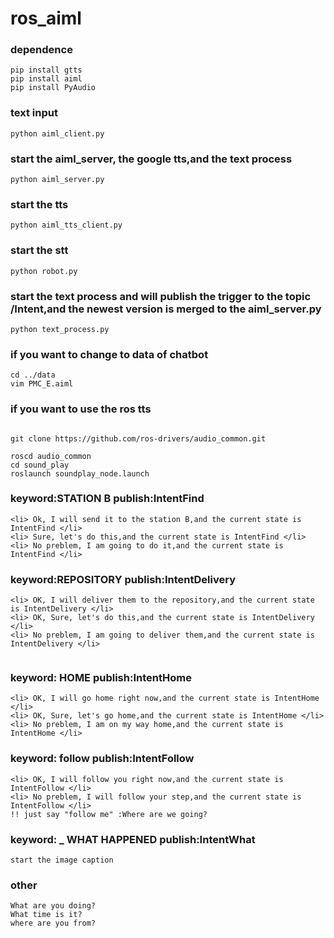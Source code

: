 # ros_aiml

### dependence
```
pip install gtts
pip install aiml
pip install PyAudio
```
### text input
```
python aiml_client.py

```
### start the aiml_server, the google tts,and the text process
```
python aiml_server.py

```
### start the tts
```
python aiml_tts_client.py

```

### start the stt
```
python robot.py
```
### start the text process and will publish the trigger to the topic /Intent,and the newest version is merged to the aiml_server.py

```
python text_process.py

```
### if you want to change to data of chatbot

```
cd ../data
vim PMC_E.aiml

```
### if you want to use the ros tts
```

git clone https://github.com/ros-drivers/audio_common.git

roscd audio_common
cd sound_play
roslaunch soundplay_node.launch

```
### keyword:STATION B publish:IntentFind
```
<li> Ok, I will send it to the station B,and the current state is IntentFind </li>
<li> Sure, let's do this,and the current state is IntentFind </li>
<li> No preblem, I am going to do it,and the current state is IntentFind </li>
```
### keyword:REPOSITORY publish:IntentDelivery
```
<li> OK, I will deliver them to the repository,and the current state is IntentDelivery </li>
<li> OK, Sure, let's do this,and the current state is IntentDelivery </li>
<li> No preblem, I am going to deliver them,and the current state is IntentDelivery </li>


```
### keyword: HOME publish:IntentHome
```
<li> OK, I will go home right now,and the current state is IntentHome </li>
<li> OK, Sure, let's go home,and the current state is IntentHome </li>
<li> No preblem, I am on my way home,and the current state is IntentHome </li>
```
### keyword: follow publish:IntentFollow
```
<li> OK, I will follow you right now,and the current state is IntentFollow </li>
<li> No preblem, I will follow your step,and the current state is IntentFollow </li>
!! just say "follow me" :Where are we going?
```

### keyword: _ WHAT HAPPENED publish:IntentWhat
```
start the image caption
```
### other
```
What are you doing?
What time is it?
where are you from?


